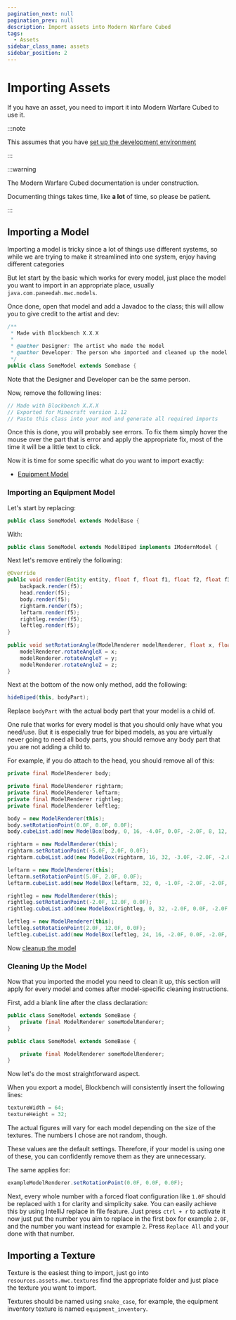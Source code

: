 ```yaml
---
pagination_next: null
pagination_prev: null
description: Import assets into Modern Warfare Cubed
tags:
  - Assets
sidebar_class_name: assets
sidebar_position: 2
---
```


# Importing Assets

If you have an asset, you need to import it into Modern Warfare Cubed to use it.

:::note

This assumes that you have [set up the development environment](setting-up-the-development-environment)

:::

:::warning

The Modern Warfare Cubed documentation is under construction.

Documenting things takes time, like **a lot** of time, so please be patient.

:::

## Importing a Model

Importing a model is tricky since a lot of things use different systems, so while we are trying to make it streamlined into one system, enjoy having different categories

But let start by the basic which works for every model, just place the model you want to import in an appropriate place, usually `java.com.paneedah.mwc.models`.

Once done, open that model and add a Javadoc to the class; this will allow you to give credit to the artist and dev:

```java
/**
 * Made with Blockbench X.X.X
 *
 * @author Designer: The artist who made the model
 * @author Developer: The person who imported and cleaned up the model
 */
public class SomeModel extends Somebase {
```
Note that the Designer and Developer can be the same person.


Now, remove the following lines:

```java
// Made with Blockbench X.X.X
// Exported for Minecraft version 1.12
// Paste this class into your mod and generate all required imports
```

Once this is done, you will probably see errors. 
To fix them simply hover the mouse over the part that is error and apply the appropriate fix, most of the time it will be a little text to click.

Now it is time for some specific what do you want to import exactly:
- [Equipment Model](#importing-an-equipment-model)

### Importing an Equipment Model

Let's start by replacing:

```java
public class SomeModel extends ModelBase {
```

With:

```java
public class SomeModel extends ModelBiped implements IModernModel {
```

Next let's remove entirely the following:

```java
@Override
public void render(Entity entity, float f, float f1, float f2, float f3, float f4, float f5) {
	backpack.render(f5);
	head.render(f5);
	body.render(f5);
	rightarm.render(f5);
	leftarm.render(f5);
	rightleg.render(f5);
	leftleg.render(f5);
}
	
public void setRotationAngle(ModelRenderer modelRenderer, float x, float y, float z) {
	modelRenderer.rotateAngleX = x;
	modelRenderer.rotateAngleY = y;
	modelRenderer.rotateAngleZ = z;
}
```

Next at the bottom of the now only method, add the following:

```java
hideBiped(this, bodyPart);
```

Replace `bodyPart` with the actual body part that your model is a child of.

One rule that works for every model is that you should only have what you need/use. 
But it is especially true for biped models, as you are virtually never going to need all body parts, you should remove any body part that you are not adding a child to.

For example, if you do attach to the head, you should remove all of this:
```java
private final ModelRenderer body;
```

```java
private final ModelRenderer rightarm;
private final ModelRenderer leftarm;
private final ModelRenderer rightleg;
private final ModelRenderer leftleg;
```

```java
body = new ModelRenderer(this);
body.setRotationPoint(0.0F, 0.0F, 0.0F);
body.cubeList.add(new ModelBox(body, 0, 16, -4.0F, 0.0F, -2.0F, 8, 12, 4, 0.0F, false));
```

```java
rightarm = new ModelRenderer(this);
rightarm.setRotationPoint(-5.0F, 2.0F, 0.0F);
rightarm.cubeList.add(new ModelBox(rightarm, 16, 32, -3.0F, -2.0F, -2.0F, 4, 12, 4, 0.0F, false));

leftarm = new ModelRenderer(this);
leftarm.setRotationPoint(5.0F, 2.0F, 0.0F);
leftarm.cubeList.add(new ModelBox(leftarm, 32, 0, -1.0F, -2.0F, -2.0F, 4, 12, 4, 0.0F, false));

rightleg = new ModelRenderer(this);
rightleg.setRotationPoint(-2.0F, 12.0F, 0.0F);
rightleg.cubeList.add(new ModelBox(rightleg, 0, 32, -2.0F, 0.0F, -2.0F, 4, 12, 4, 0.0F, false));

leftleg = new ModelRenderer(this);
leftleg.setRotationPoint(2.0F, 12.0F, 0.0F);
leftleg.cubeList.add(new ModelBox(leftleg, 24, 16, -2.0F, 0.0F, -2.0F, 4, 12, 4, 0.0F, false));
```

Now [cleanup the model](#cleaning-up-the-model)

### Cleaning Up the Model

Now that you imported the model you need to clean it up, this section will apply for every model and comes after model-specific cleaning instructions.

First, add a blank line after the class declaration:

```java title="Before"
public class SomeModel extends SomeBase {
	private final ModelRenderer someModelRenderer;
}
```

```java title="After"
public class SomeModel extends SomeBase {

	private final ModelRenderer someModelRenderer;
}
```

Now let's do the most straightforward aspect.

When you export a model, Blockbench will consistently insert the following lines:

```java
textureWidth = 64;
textureHeight = 32;
```

The actual figures will vary for each model depending on the size of the textures. The numbers I chose are not random, though.

These values are the default settings. Therefore, if your model is using one of these, you can confidently remove them as they are unnecessary.

The same applies for:
```java
exampleModelRenderer.setRotationPoint(0.0F, 0.0F, 0.0F);
```

Next, every whole number with a forced float configuration like `1.0F` should be replaced with `1` for clarity and simplicity sake.
You can easily achieve this by using IntelliJ replace in file feature.
Just press `ctrl + r` to activate it now just put the number you aim to replace in the first box for example `2.0F`, and the number you want instead for example `2`.
Press `Replace All` and your done with that number.

## Importing a Texture

Texture is the easiest thing to import, just go into `resources.assets.mwc.textures` find the appropriate folder and just place the texture you want to import.

Textures should be named using `snake_case`, for example, the equipment inventory texture is named `equipment_inventory`.

